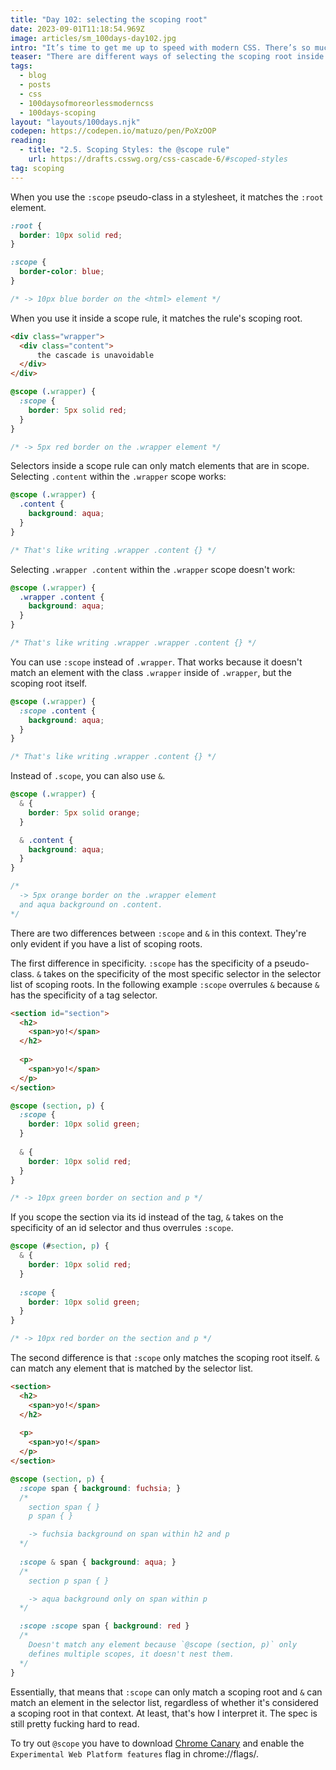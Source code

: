 ```yaml
---
title: "Day 102: selecting the scoping root"
date: 2023-09-01T11:18:54.969Z
image: articles/sm_100days-day102.jpg
intro: "It’s time to get me up to speed with modern CSS. There’s so much new in CSS that I know too little about. To change that I’ve started [#100DaysOfMoreOrLessModernCSS](/blog/2022/100-days-of-more-or-less-modern-css/). Why more or less modern CSS? Because some topics will be about cutting-edge features, while other stuff has been around for quite a while already, but I just have little to no experience with it."
teaser: "There are different ways of selecting the scoping root inside a `@scope` rule."
tags:
  - blog
  - posts
  - css
  - 100daysofmoreorlessmoderncss
  - 100days-scoping
layout: "layouts/100days.njk"
codepen: https://codepen.io/matuzo/pen/PoXzOOP
reading:
  - title: "2.5. Scoping Styles: the @scope rule"
    url: https://drafts.csswg.org/css-cascade-6/#scoped-styles
tag: scoping
---
```

When you use the `:scope` pseudo-class in a stylesheet, it matches the `:root` element.

```css
:root {
  border: 10px solid red;
}

:scope {
  border-color: blue;
}

/* -> 10px blue border on the <html> element */
```

When you use it inside a scope rule, it matches the rule's scoping root.

```html
<div class="wrapper">
  <div class="content">
      the cascade is unavoidable
  </div>
</div>
```

```css
@scope (.wrapper) {
  :scope {
    border: 5px solid red;
  }
}

/* -> 5px red border on the .wrapper element */
```

Selectors inside a scope rule can only match elements that are in scope. Selecting `.content` within the `.wrapper` scope works:

```css
@scope (.wrapper) {
  .content {
    background: aqua;
  }
}

/* That's like writing .wrapper .content {} */
```

Selecting `.wrapper .content` within the `.wrapper` scope doesn't work:

```css
@scope (.wrapper) {
  .wrapper .content {
    background: aqua;
  }
}

/* That's like writing .wrapper .wrapper .content {} */
```

You can use `:scope` instead of `.wrapper`. That works because it doesn't match an element with the class `.wrapper` inside of `.wrapper`, but the scoping root itself.


```css
@scope (.wrapper) {
  :scope .content {
    background: aqua;
  }
}

/* That's like writing .wrapper .content {} */
```

Instead of `.scope`, you can also use `&`.

```css
@scope (.wrapper) {
  & {
    border: 5px solid orange;
  }

  & .content {
    background: aqua;
  }
}

/* 
  -> 5px orange border on the .wrapper element 
  and aqua background on .content.
*/
```

There are two differences between `:scope` and `&` in this context. They're only evident if you have a list of scoping roots.

The first difference in specificity. `:scope` has the specificity of a pseudo-class. `&` takes on the specificity of the most specific selector in the selector list of scoping roots. In the following example `:scope` overrules `&` because `&` has the specificity of a tag selector.

```html
<section id="section">
  <h2>
    <span>yo!</span>
  </h2>
  
  <p>
    <span>yo!</span>
  </p>
</section>
```

```css
@scope (section, p) {
  :scope {
    border: 10px solid green;
  }
  
  & {
    border: 10px solid red;
  }
}

/* -> 10px green border on section and p */
```

If you scope the section via its id instead of the tag, `&` takes on the specificity of an id selector and thus overrules `:scope`.


```css
@scope (#section, p) {
  & {
    border: 10px solid red;
  }
  
  :scope {
    border: 10px solid green;
  }
}

/* -> 10px red border on the section and p */
```

The second difference is that `:scope` only matches the scoping root itself. `&` can match any element that is matched by the selector list. 

```html
<section>
  <h2>
    <span>yo!</span>
  </h2>
  
  <p>
    <span>yo!</span>
  </p>
</section>
```

```css
@scope (section, p) {
  :scope span { background: fuchsia; }
  /* 
    section span { }
    p span { }

    -> fuchsia background on span within h2 and p 
  */
  
  :scope & span { background: aqua; }
  /* 
    section p span { }

    -> aqua background only on span within p 
  */

  :scope :scope span { background: red }
  /* 
    Doesn't match any element because `@scope (section, p)` only
    defines multiple scopes, it doesn't nest them. 
  */
}
```

Essentially, that means that `:scope` can only match a scoping root and `&` can match an element in the selector list, regardless of whether it's considered a scoping root in that context. At least, that's how I interpret it. The spec is still pretty fucking hard to read.

To try out `@scope` you have to download [Chrome Canary](https://www.google.com/chrome/canary/) and enable the `Experimental Web Platform features` flag in chrome://flags/.